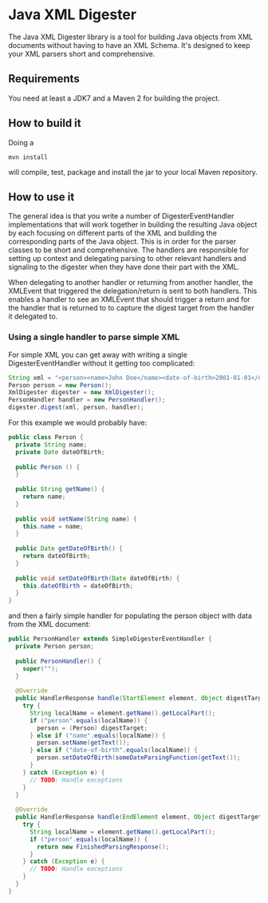 # Java XML Digester

The Java XML Digester library is a tool for building Java objects from XML
documents without having to have an XML Schema. It's designed to keep
your XML parsers short and comprehensive.

## Requirements

You need at least a JDK7 and a Maven 2 for building the project.

## How to build it

Doing a 

```
mvn install
```

will compile, test, package and install the jar to your local Maven repository.

## How to use it

The general idea is that you write a number of DigesterEventHandler implementations
that will work together in building the resulting Java object by each focusing on
different parts of the XML and building the corresponding parts of the Java object.
This is in order for the parser classes to be short and comprehensive.
The handlers are responsible for setting up context and delegating parsing to other
relevant handlers and signaling to the digester when they have done their part with the XML.

When delegating to another handler or returning from another handler, the XMLEvent that
triggered the delegation/return is sent to both handlers. This enables a handler to 
see an XMLEvent that should trigger a return and for the handler that is returned to to
capture the digest target from the handler it delegated to.

### Using a single handler to parse simple XML

For simple XML you can get away with writing a single DigesterEventHandler without
it getting too complicated:

```java
String xml = "<person><name>John Doe</name><date-of-birth>2001-01-01</date-of-birth></person>";
Person person = new Person();
XmlDigester digester = new XmlDigester();
PersonHandler handler = new PersonHandler();
digester.digest(xml, person, handler);
```

For this example we would probably have:

```java
public class Person {
  private String name;
  private Date dateOfBirth;
  
  public Person () {
  }
  
  public String getName() {
    return name;
  }
  
  public void setName(String name) {
    this.name = name;
  }
  
  public Date getDateOfBirth() {
    return dateOfBirth;
  }
  
  public void setDateOfBirth(Date dateOfBirth) {
    this.dateOfBirth = dateOfBirth;
  }
}
```

and then a fairly simple handler for populating the person object with data from the XML document:

```java
public PersonHandler extends SimpleDigesterEventHandler {
  private Person person;
  
  public PersonHandler() {
    super("");
  }
  
  @Override
  public HandlerResponse handle(StartElement element, Object digestTarget) {
    try {
      String localName = element.getName().getLocalPart();
      if ("person".equals(localName)) {
        person = (Person) digestTarget;
      } else if ("name".equals(localName)) {
        person.setName(getText());
      } else if ("date-of-birth".equals(localName)) {
        person.setDateOfBirth(someDateParsingFunction(getText());
      }    
    } catch (Exception e) {
      // TODO: Handle exceptions
    }
  }
  
  @Override
  public HandlerResponse handle(EndElement element, Object digestTarget) {
    try {
      String localName = element.getName().getLocalPart();
      if ("person".equals(localName)) {
        return new FinishedParsingResponse();
      }
    } catch (Exception e) {
      // TODO: Handle exceptions
    }
  }
}
```
